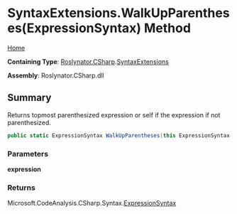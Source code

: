 # SyntaxExtensions\.WalkUpParentheses\(ExpressionSyntax\) Method

[Home](../../../../README.md)

**Containing Type**: [Roslynator.CSharp](../../README.md)\.[SyntaxExtensions](../README.md)

**Assembly**: Roslynator\.CSharp\.dll

## Summary

Returns topmost parenthesized expression or self if the expression if not parenthesized\.

```csharp
public static ExpressionSyntax WalkUpParentheses(this ExpressionSyntax expression)
```

### Parameters

**expression**



### Returns

Microsoft\.CodeAnalysis\.CSharp\.Syntax\.[ExpressionSyntax](https://docs.microsoft.com/en-us/dotnet/api/microsoft.codeanalysis.csharp.syntax.expressionsyntax)

